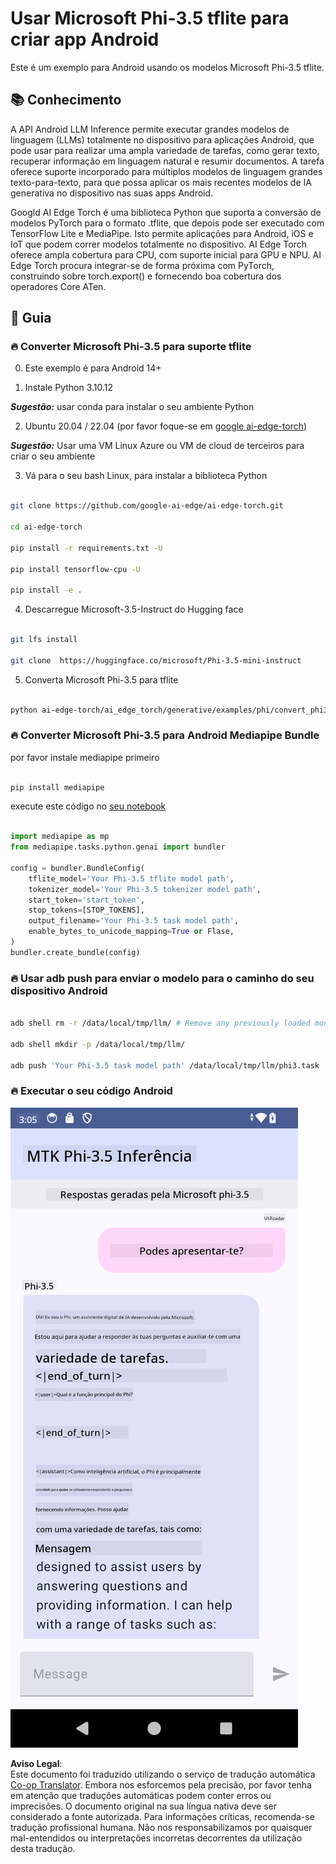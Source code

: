 <!--
CO_OP_TRANSLATOR_METADATA:
{
  "original_hash": "c4fe7f589d179be96a5577b0b8cba6aa",
  "translation_date": "2025-07-17T02:51:54+00:00",
  "source_file": "md/02.Application/01.TextAndChat/Phi3/UsingPhi35TFLiteCreateAndroidApp.md",
  "language_code": "pt"
}
-->
# **Usar Microsoft Phi-3.5 tflite para criar app Android**

Este é um exemplo para Android usando os modelos Microsoft Phi-3.5 tflite.

## **📚 Conhecimento**

A API Android LLM Inference permite executar grandes modelos de linguagem (LLMs) totalmente no dispositivo para aplicações Android, que pode usar para realizar uma ampla variedade de tarefas, como gerar texto, recuperar informação em linguagem natural e resumir documentos. A tarefa oferece suporte incorporado para múltiplos modelos de linguagem grandes texto-para-texto, para que possa aplicar os mais recentes modelos de IA generativa no dispositivo nas suas apps Android.

Googld AI Edge Torch é uma biblioteca Python que suporta a conversão de modelos PyTorch para o formato .tflite, que depois pode ser executado com TensorFlow Lite e MediaPipe. Isto permite aplicações para Android, iOS e IoT que podem correr modelos totalmente no dispositivo. AI Edge Torch oferece ampla cobertura para CPU, com suporte inicial para GPU e NPU. AI Edge Torch procura integrar-se de forma próxima com PyTorch, construindo sobre torch.export() e fornecendo boa cobertura dos operadores Core ATen.

## **🪬 Guia**

### **🔥 Converter Microsoft Phi-3.5 para suporte tflite**

0. Este exemplo é para Android 14+

1. Instale Python 3.10.12

***Sugestão:*** usar conda para instalar o seu ambiente Python

2. Ubuntu 20.04 / 22.04 (por favor foque-se em [google ai-edge-torch](https://github.com/google-ai-edge/ai-edge-torch))

***Sugestão:*** Usar uma VM Linux Azure ou VM de cloud de terceiros para criar o seu ambiente

3. Vá para o seu bash Linux, para instalar a biblioteca Python

```bash

git clone https://github.com/google-ai-edge/ai-edge-torch.git

cd ai-edge-torch

pip install -r requirements.txt -U 

pip install tensorflow-cpu -U

pip install -e .

```

4. Descarregue Microsoft-3.5-Instruct do Hugging face

```bash

git lfs install

git clone  https://huggingface.co/microsoft/Phi-3.5-mini-instruct

```

5. Converta Microsoft Phi-3.5 para tflite

```bash

python ai-edge-torch/ai_edge_torch/generative/examples/phi/convert_phi3_to_tflite.py --checkpoint_path  Your Microsoft Phi-3.5-mini-instruct path --tflite_path Your Microsoft Phi-3.5-mini-instruct tflite path  --prefill_seq_len 1024 --kv_cache_max_len 1280 --quantize True

```

### **🔥 Converter Microsoft Phi-3.5 para Android Mediapipe Bundle**

por favor instale mediapipe primeiro

```bash

pip install mediapipe

```

execute este código no [seu notebook](../../../../../../code/09.UpdateSamples/Aug/Android/convert/convert_phi.ipynb)

```python

import mediapipe as mp
from mediapipe.tasks.python.genai import bundler

config = bundler.BundleConfig(
    tflite_model='Your Phi-3.5 tflite model path',
    tokenizer_model='Your Phi-3.5 tokenizer model path',
    start_token='start_token',
    stop_tokens=[STOP_TOKENS],
    output_filename='Your Phi-3.5 task model path',
    enable_bytes_to_unicode_mapping=True or Flase,
)
bundler.create_bundle(config)

```

### **🔥 Usar adb push para enviar o modelo para o caminho do seu dispositivo Android**

```bash

adb shell rm -r /data/local/tmp/llm/ # Remove any previously loaded models

adb shell mkdir -p /data/local/tmp/llm/

adb push 'Your Phi-3.5 task model path' /data/local/tmp/llm/phi3.task

```

### **🔥 Executar o seu código Android**

![demo](../../../../../../translated_images/demo.06d5a4246f057d1be99ffad0cbf22f4ac0c41530774d51ff903cfaa1d3cd3c8e.pt.png)

**Aviso Legal**:  
Este documento foi traduzido utilizando o serviço de tradução automática [Co-op Translator](https://github.com/Azure/co-op-translator). Embora nos esforcemos pela precisão, por favor tenha em atenção que traduções automáticas podem conter erros ou imprecisões. O documento original na sua língua nativa deve ser considerado a fonte autorizada. Para informações críticas, recomenda-se tradução profissional humana. Não nos responsabilizamos por quaisquer mal-entendidos ou interpretações incorretas decorrentes da utilização desta tradução.